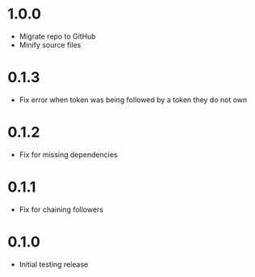 # 1.0.0
- Migrate repo to GitHub
- Minify source files

# 0.1.3
- Fix error when token was being followed by a token they do not own

# 0.1.2
- Fix for missing dependencies

# 0.1.1
- Fix for chaining followers

# 0.1.0
- Initial testing release
